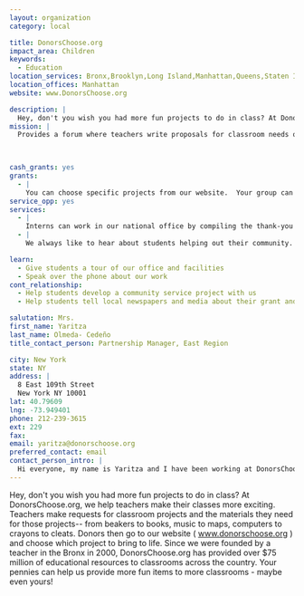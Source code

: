 ```yaml
---
layout: organization
category: local

title: DonorsChoose.org
impact_area: Children
keywords: 
  - Education
location_services: Bronx,Brooklyn,Long Island,Manhattan,Queens,Staten Island,Greater New York
location_offices: Manhattan
website: www.DonorsChoose.org

description: |
  Hey, don't you wish you had more fun projects to do in class? At DonorsChoose.org, we help teachers make their classes more exciting. Teachers make requests for classroom projects and the materials they need for those projects-- from beakers to books, music to maps, computers to crayons to cleats. Donors then go to our website ( www.donorschoose.org ) and choose which project to bring to life. Since we were founded by a teacher in the Bronx in 2000, DonorsChoose.org has provided over $75 million of educational resources to classrooms across the country. Your pennies can help us provide more fun items to more classrooms - maybe even yours!
mission: |
  Provides a forum where teachers write proposals for classroom needs or special projects. Citizens are then able to choose which proposal their donation supports.

  

cash_grants: yes
grants: 
  - |
    You can choose specific projects from our website.  Your group can search through teacher proposals using school, geography, keyword, subject area, or grade searches. For any donation above $100, or any donation that completes the funding on a project, you will receive a thank-you package of letters from the classroom your group has helped.
service_opp: yes
services: 
  - |
    Interns can work in our national office by compiling the thank-you packages that go out to our donors.
  - |
    We always like to hear about students helping out their community. You and a group of friends can help by putting together a bake sale or other fundraiser to raise money for a specific project on our site. The project you choose can even be one you help fund from your own school! 

learn: 
  - Give students a tour of our office and facilities
  - Speak over the phone about our work
cont_relationship: 
  - Help students develop a community service project with us
  - Help students tell local newspapers and media about their grant and/or project with us

salutation: Mrs.
first_name: Yaritza
last_name: Olmeda- Cedeño
title_contact_person: Partnership Manager, East Region

city: New York
state: NY
address: |
  8 East 109th Street     
  New York NY 10001
lat: 40.79609
lng: -73.949401
phone: 212-239-3615
ext: 229
fax: 
email: yaritza@donorschoose.org
preferred_contact: email
contact_person_intro: |
  Hi everyone, my name is Yaritza and I have been working at DonorsChoose.org for three years. We're excited to work with the Penny Harvest again since we received 3 grants in 2009! My husband is a teacher in the Bronx and he collects pennies with his students every year for the Penny Harvest. He always takes my jar full of pennies to school with him but I don't mind, since I know you all are making good use of them.  Well, we're happy to be working with you all and I know that you'll pick some great classroom projects at DonorsChoose.org, to help out schools like yours.
---
```

Hey, don't you wish you had more fun projects to do in class? At DonorsChoose.org, we help teachers make their classes more exciting. Teachers make requests for classroom projects and the materials they need for those projects-- from beakers to books, music to maps, computers to crayons to cleats. Donors then go to our website ( www.donorschoose.org ) and choose which project to bring to life. Since we were founded by a teacher in the Bronx in 2000, DonorsChoose.org has provided over $75 million of educational resources to classrooms across the country. Your pennies can help us provide more fun items to more classrooms - maybe even yours!